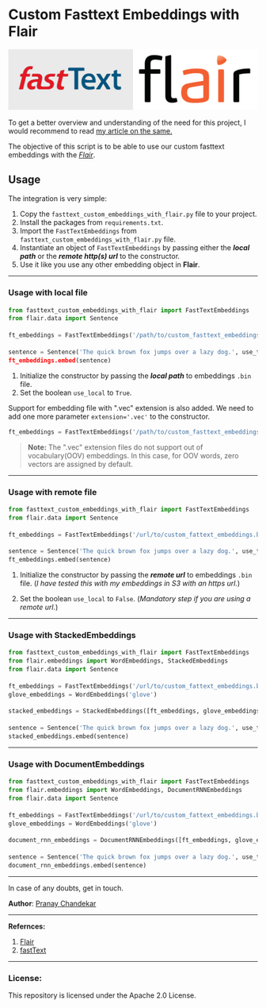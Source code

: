 
# Custom Fasttext Embeddings with Flair 

<p align="center">      
  <img src="header.png" alt="Header">      
</p>

To get a better overview and understanding of the need for this project, I would recommend to read [my article on the same.](https://medium.com/@pranaychandekar/custom-fasttext-embeddings-with-flair-da642be3505e?source=friends_link&sk=fc4cab36b2204492dcb5c4fd343032f3)   
    
The objective of this script is to be able to use our custom fasttext embeddings with the *[Flair](https://github.com/zalandoresearch/flair)*.  

## Usage    

 The integration is very simple:  
  
 1. Copy the `fasttext_custom_embeddings_with_flair.py` file to your project.   
 2. Install the packages from `requirements.txt`.  
 3. Import the `FastTextEmbeddings` from `fasttext_custom_embeddings_with_flair.py` file.  
 4. Instantiate an object of `FastTextEmbeddings` by passing either the ***local path*** or the ***remote http(s) url*** to the constructor.   
 5. Use it like you use any other embedding object in **Flair**.  
  
 ---
 ### Usage with local file    
    
```python   
from fasttext_custom_embeddings_with_flair import FastTextEmbeddings 
from flair.data import Sentence 

ft_embeddings = FastTextEmbeddings('/path/to/custom_fasttext_embeddings.bin', use_local=True)

sentence = Sentence('The quick brown fox jumps over a lazy dog.', use_tokenizer=True) '
ft_embeddings.embed(sentence)
```  
  
 1. Initialize the constructor by passing the ***local path*** to embeddings `.bin` file.   
 2. Set the boolean `use_local` to `True`.   
  
  Support for embedding file with ".vec" extension is also added. We need to add one more parameter `extension='.vec'` to the constructor.
```python   
ft_embeddings = FastTextEmbeddings('/path/to/custom_fasttext_embeddings.vec', use_local=True, extension='.vec')
```  

>**Note:** The ".vec" extension files do not support out of vocabulary(OOV) embeddings. In this case, for OOV words, zero vectors are assigned by default.    
  ---  
### Usage with remote file    
    
```python 
from fasttext_custom_embeddings_with_flair import FastTextEmbeddings 
from flair.data import Sentence    

ft_embeddings = FastTextEmbeddings('/url/to/custom_fattext_embeddings.bin', use_local=False)    

sentence = Sentence('The quick brown fox jumps over a lazy dog.', use_tokenizer=True) 
ft_embeddings.embed(sentence) 
```   
 
 1. Initialize the constructor by passing the ***remote url*** to embeddings `.bin` file. (*I have tested this with my embeddings in S3 with an https url.*)  
 
 2. Set the boolean `use_local` to `False`. (*Mandatory step if you are using a remote url.*)  
  
    
---  
### Usage with StackedEmbeddings    

```python 
from fasttext_custom_embeddings_with_flair import FastTextEmbeddings 
from flair.embeddings import WordEmbeddings, StackedEmbeddings
from flair.data import Sentence 

ft_embeddings = FastTextEmbeddings('/url/to/custom_fattext_embeddings.bin', use_local=False) 
glove_embeddings = WordEmbeddings('glove')    

stacked_embeddings = StackedEmbeddings([ft_embeddings, glove_embeddings])

sentence = Sentence('The quick brown fox jumps over a lazy dog.', use_tokenizer=True) 
stacked_embeddings.embed(sentence) 
```    
 ---  
### Usage with DocumentEmbeddings    

```python 
from fasttext_custom_embeddings_with_flair import FastTextEmbeddings 
from flair.embeddings import WordEmbeddings, DocumentRNNEmbeddings 
from flair.data import Sentence    

ft_embeddings = FastTextEmbeddings('/url/to/custom_fattext_embeddings.bin', use_local=True) 
glove_embeddings = WordEmbeddings('glove')    

document_rnn_embeddings = DocumentRNNEmbeddings([ft_embeddings, glove_embeddings])

sentence = Sentence('The quick brown fox jumps over a lazy dog.', use_tokenizer=True) 
document_rnn_embeddings.embed(sentence) 
``` 
--- 
In case of any doubts, get in touch.  
  
  **Author**: [Pranay Chandekar](https://www.linkedin.com/in/pranaychandekar/)
    
    
 ---  
  **Refernces:**    
    
1. [Flair](https://github.com/zalandoresearch/flair)  
 2. [fastText](https://fasttext.cc/docs/en/python-module.html)  
    
---    
 ### License:    
 This repository is licensed under the Apache 2.0 License.
 